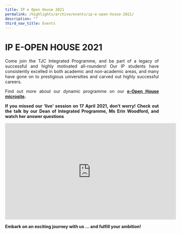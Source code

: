 ```yaml
---
title: IP e Open House 2021
permalink: /highlights/archive/events/ip-e-open-house-2021/
description: ""
third_nav_title: Events
---
```

# IP E-OPEN HOUSE 2021

<p style="text-align: justify;">Come join the TJC Integrated Programme, and be part of a legacy of successful and highly motivated all-rounders! Our IP students have consistently excelled in both academic and non-academic areas, and many have gone on to prestigious universities and carved out highly successful careers.</p>  

<p style="text-align: justify;">Find out more about our dynamic programme on our <a href="https://sites.google.com/temasekjc.moe.edu.sg/tjcipe-openhouse2021/home" target="_blank"><b>e-Open House microsite</a>.</p>  

<p style="text-align: justify;">If you missed our ‘live’ session on 17 April 2021, don’t worry! Check out the talk by our Dean of Integrated Programme, Ms Erin Woodford, and watch her answer questions </p>

<iframe width="560" height="315" src="https://www.youtube.com/embed/ACif63cbvsQ" title="Dean's Presentation and 'Live' Q&A Segment [IP Open House 2021]" frameborder="0" allow="accelerometer; autoplay; clipboard-write; encrypted-media; gyroscope; picture-in-picture" allowfullscreen></iframe>

<p style="text-align: justify;">Embark on an exciting journey with us … and fulfill your ambition!</p>